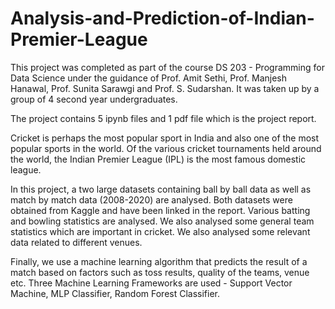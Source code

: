 # Analysis-and-Prediction-of-Indian-Premier-League
This project was completed as part of the course DS 203 - Programming for Data Science under the guidance of Prof. Amit Sethi, Prof. Manjesh Hanawal, Prof. Sunita Sarawgi and Prof. S. Sudarshan. It was taken up by a group of 4 second year undergraduates.

The project contains 5 ipynb files and 1 pdf file which is the project report.

Cricket is perhaps the most popular sport in India and also one of the most popular sports in the world. Of the various cricket tournaments held around the world, the Indian Premier League (IPL) is the most famous domestic league. 

In this project, a two large datasets containing ball by ball data as well as match by match data (2008-2020) are analysed. Both datasets were obtained from Kaggle and have been linked in the report. Various batting and bowling statistics are analysed. We also analysed some general team statistics which are important in cricket. We also analysed some relevant data related to different venues. 

Finally, we use a machine learning algorithm that predicts the result of a match based on factors such as toss results, quality of the teams, venue etc. Three Machine Learning Frameworks are used - Support Vector Machine, MLP Classifier, Random Forest Classifier.
